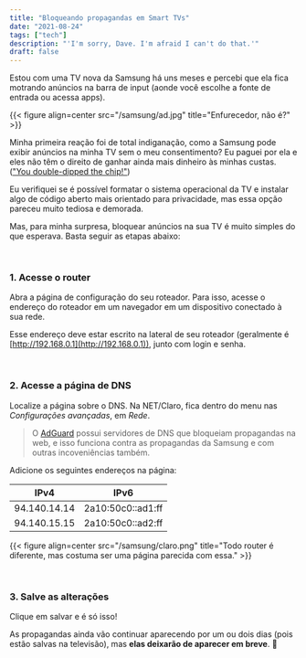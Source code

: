 ```yaml
---
title: "Bloqueando propagandas em Smart TVs"
date: "2021-08-24"
tags: ["tech"]
description: "'I'm sorry, Dave. I'm afraid I can't do that.'"
draft: false
---
```


Estou com uma TV nova da Samsung há uns meses e percebi que ela fica motrando anúncios na barra de input (aonde você escolhe a fonte de entrada ou acessa apps).

{{< figure align=center src="/samsung/ad.jpg" title="Enfurecedor, não é?" >}}

Minha primeira reação foi de total indiganação, como a Samsung pode exibir anúncios na minha TV sem o meu consentimento? Eu paguei por ela e eles não têm o direito de ganhar ainda mais dinheiro às minhas custas. (["You double-dipped the chip!"](https://www.youtube.com/watch?v=RfprRZQxWps))

Eu verifiquei se é possível formatar o sistema operacional da TV e instalar algo de código aberto mais orientado para privacidade, mas essa opção pareceu muito tediosa e demorada.

Mas, para minha surpresa, bloquear anúncios na sua TV é muito simples do que esperava. Basta seguir as etapas abaixo:

&nbsp;
&nbsp;

### 1. Acesse o router

Abra a página de configuração do seu roteador. Para isso, acesse o endereço do roteador em um navegador em um dispositivo conectado à sua rede.

Esse endereço deve estar escrito na lateral de seu roteador (geralmente é [http://192.168.0.1](http://192.168.0.1)), junto com login e senha.

&nbsp;
&nbsp;

### 2. Acesse a página de DNS

Localize a página sobre o DNS. Na NET/Claro, fica dentro do menu nas *Configurações avançadas*, em *Rede*.

> O [AdGuard](https://adguard.com/pt_br/adguard-dns/overview.html) possui servidores de DNS que bloqueiam propagandas na web, e isso funciona contra as propagandas da Samsung e com outras incoveniências também.

Adicione os seguintes endereços na página:

| IPv4 | IPv6 |
| ---- | ---------- |
| 94.140.14.14 | 2a10:50c0::ad1:ff |
| 94.140.15.15 | 2a10:50c0::ad2:ff |

{{< figure align=center src="/samsung/claro.png" title="Todo router é diferente, mas costuma ser uma página parecida com essa." >}}

&nbsp;
&nbsp;

### 3. Salve as alterações

Clique em salvar e é só isso!

As propagandas ainda vão continuar aparecendo por um ou dois dias (pois estão salvas na televisão), mas **elas deixarão de aparecer em breve**. :tada: